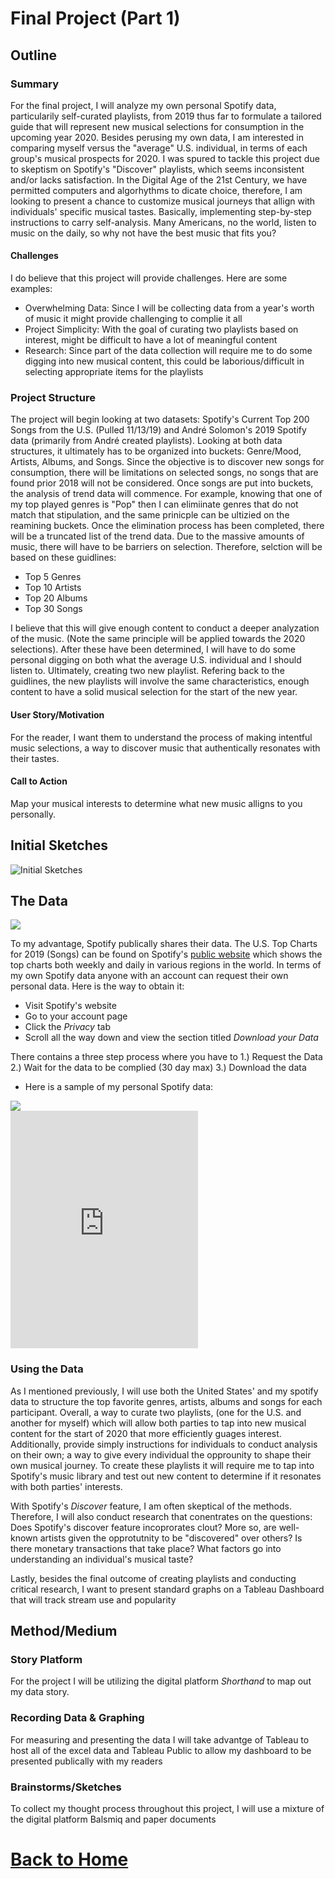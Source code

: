 # Final Project (Part 1)
## Outline
### Summary
For the final project, I will analyze my own personal Spotify data, particularily self-curated playlists, from 2019 thus far to formulate a tailored guide that will represent new musical selections for consumption in the upcoming year 2020. Besides perusing my own data, I am interested in comparing myself versus the "average" U.S. individual, in terms of each group's musical prospects for 2020. I was spured to tackle this project due to skeptism on Spotify's "Discover" playlists, which seems inconsistent and/or lacks satisfaction. In the Digital Age of the 21st Century, we have permitted computers and algorhythms to dicate choice, therefore, I am looking to present a chance to customize musical journeys that allign with individuals' specific musical tastes. Basically, implementing step-by-step instructions to carry self-analysis. Many Americans, no the world, listen to music on the daily, so why not have the best music that fits you? 
#### Challenges
I do believe that this project will provide challenges. 
Here are some examples:
- Overwhelming Data: Since I will be collecting data from a year's worth of music it might provide challenging to complie it all
- Project Simplicity: With the goal of curating two playlists based on interest, might be difficult to have a lot of meaningful content
- Research: Since part of the data collection will require me to do some digging into new musical content, this could be laborious/difficult in selecting appropriate items for the playlists

### Project Structure
The project will begin looking at two datasets: Spotify's Current Top 200 Songs from the U.S. (Pulled 11/13/19) and André Solomon's 2019 Spotify data (primarily from André created playlists). Looking at both data structures, it ultimately has to be organized into buckets: Genre/Mood, Artists, Albums, and Songs. Since the objective is to discover new songs for consumption, there will be limitations on selected songs, no songs that are found prior 2018 will not be considered. Once songs are put into buckets, the analysis of trend data will commence. For example, knowing that one of my top played genres is "Pop" then I can elimiinate genres that do not match that stipulation, and the same prinicple can be ultizied on the reamining buckets. Once the elimination process has been completed, there will be a truncated list of the trend data. Due to the massive amounts of music, there will have to be barriers on selection. Therefore, selction will be based on these guidlines:
- Top 5 Genres
- Top 10 Artists
- Top 20 Albums 
- Top 30 Songs

I believe that this will give enough content to conduct a deeper analyzation of the music. (Note the same principle will be applied towards the 2020 selections). After these have been determined, I will have to do some personal digging on both what the average U.S. individual and I should listen to. Ultimately, creating two new playlist. Refering back to the guidlines, the new playlists will involve the same characteristics, enough content to have a solid musical selection for the start of the new year. 
#### User Story/Motivation
For the reader, I want them to understand the process of making intentful music selections, a way to discover music that authentically resonates with their tastes. 
#### Call to Action
Map your musical interests to determine what new music alligns to you personally. 
## Initial Sketches
![Initial Sketches](https://user-images.githubusercontent.com/54474707/68827062-cafd7980-066e-11ea-8eed-4a9e998a8f7f.png)
## The Data
<div class='tableauPlaceholder' id='viz1574032677482' style='position: relative'><noscript><a href='#'><img alt=' ' src='https:&#47;&#47;public.tableau.com&#47;static&#47;images&#47;U_&#47;U_S_TopChartsSpotify&#47;Sheet1&#47;1_rss.png' style='border: none' /></a></noscript><object class='tableauViz'  style='display:none;'><param name='host_url' value='https%3A%2F%2Fpublic.tableau.com%2F' /> <param name='embed_code_version' value='3' /> <param name='site_root' value='' /><param name='name' value='U_S_TopChartsSpotify&#47;Sheet1' /><param name='tabs' value='no' /><param name='toolbar' value='yes' /><param name='static_image' value='https:&#47;&#47;public.tableau.com&#47;static&#47;images&#47;U_&#47;U_S_TopChartsSpotify&#47;Sheet1&#47;1.png' /> <param name='animate_transition' value='yes' /><param name='display_static_image' value='yes' /><param name='display_spinner' value='yes' /><param name='display_overlay' value='yes' /><param name='display_count' value='yes' /><param name='filter' value='publish=yes' /></object></div><script type='text/javascript'>var divElement = document.getElementById('viz1574032677482');var vizElement = divElement.getElementsByTagName('object')[0];vizElement.style.width='100%';vizElement.style.height=(divElement.offsetWidth*0.75)+'px';var scriptElement = document.createElement('script');scriptElement.src = 'https://public.tableau.com/javascripts/api/viz_v1.js';                    vizElement.parentNode.insertBefore(scriptElement, vizElement);</script>

To my advantage, Spotify publically shares their data. The U.S. Top Charts for 2019 (Songs) can be found on Spotify's [public website](https://spotifycharts.com/regional) which shows the top charts both weekly and daily in various regions in the world. In terms of my own Spotify data anyone with an account can request their own personal data. 
Here is the way to obtain it: 

- Visit Spotify's website 
- Go to your account page
- Click the *Privacy* tab 
- Scroll all the way down and view the section titled *Download your Data* 

There contains a three step process where you have to 1.) Request the Data 2.) Wait for the data to be complied (30 day max) 3.) Download the data

- Here is a sample of my personal Spotify data: 
<div class='tableauPlaceholder' id='viz1574034754165' style='position: relative'><noscript><a href='#'><img alt=' ' src='https:&#47;&#47;public.tableau.com&#47;static&#47;images&#47;Sa&#47;SamplefoAndresSpotifyData&#47;Sheet2&#47;1_rss.png' style='border: none' /></a></noscript><object class='tableauViz'  style='display:none;'><param name='host_url' value='https%3A%2F%2Fpublic.tableau.com%2F' /> <param name='embed_code_version' value='3' /> <param name='site_root' value='' /><param name='name' value='SamplefoAndresSpotifyData&#47;Sheet2' /><param name='tabs' value='no' /><param name='toolbar' value='yes' /><param name='static_image' value='https:&#47;&#47;public.tableau.com&#47;static&#47;images&#47;Sa&#47;SamplefoAndresSpotifyData&#47;Sheet2&#47;1.png' /> <param name='animate_transition' value='yes' /><param name='display_static_image' value='yes' /><param name='display_spinner' value='yes' /><param name='display_overlay' value='yes' /><param name='display_count' value='yes' /><param name='filter' value='publish=yes' /></object></div><script type='text/javascript'>var divElement = document.getElementById('viz1574034754165');var vizElement = divElement.getElementsByTagName('object')[0];                    vizElement.style.width='100%';vizElement.style.height=(divElement.offsetWidth*0.75)+'px';var scriptElement = document.createElement('script');scriptElement.src = 'https://public.tableau.com/javascripts/api/viz_v1.js';                    vizElement.parentNode.insertBefore(scriptElement, vizElement);</script>

<iframe src="https://open.spotify.com/embed/playlist/2TsPeivv5iidS2iztvx7xs" width="300" height="380" frameborder="0" allowtransparency="true" allow="encrypted-media"></iframe>

### Using the Data
As I mentioned previously, I will use both the United States' and my spotify data to structure the top favorite genres, artists, albums and songs for each participant. Overall, a way to curate two playlists, (one for the U.S. and another for myself) which will allow both parties to tap into new musical content for the start of 2020 that more efficiently guages  interest. Additionally, provide simply instructions for individuals to conduct analysis on their own; a way to give every individual the opprounity to shape their own musical journey. To create these playlists it will require me to tap into Spotify's music library and test out new content to determine if it resonates with both parties' interests.

With Spotify's *Discover* feature, I am often skeptical of the methods. Therefore, I will also conduct research that  conentrates on the questions: Does  Spotify's discover feature incoprorates clout? More so, are well-known artists given the opprotutnity to be "discovered" over others? Is there monetary transactions that take place? What factors go into understanding an individual's musical taste?

Lastly, besides the final outcome of creating playlists and conducting critical research, I want to present standard graphs on a Tableau Dashboard that will track stream use and popularity  
## Method/Medium
### Story Platform
For the project I will be utilizing the digital platform *Shorthand* to map out my data story. 
### Recording Data & Graphing 
For measuring and presenting the data I will take advantge of Tableau to host all of the excel data and Tableau Public to allow my dashboard to be presented publically with my readers
### Brainstorms/Sketches
To collect my thought process throughout this project, I will use a mixture of the digital platform Balsmiq and paper documents
# [Back to Home](/README.md)

